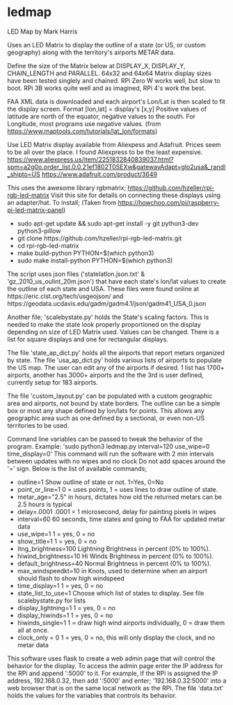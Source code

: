# ledmap
LED Map by Mark Harris

Uses an LED Matrix to display the outline of a state (or US, or custom geography)
along with the territory's airports METAR data.

Define the size of the Matrix below at DISPLAY_X, DISPLAY_Y, CHAIN_LENGTH and PARALLEL.
64x32 and 64x64 Matrix display sizes have been tested singlely and chained.
RPi Zero W works well, but slow to boot. RPi 3B works quite well and as
imagined, RPi 4's work the best.

FAA XML data is downloaded and each airport's Lon/Lat is then scaled to fit the display screen.
  Format [lon,lat] = display's [x,y]
Positive values of latitude are north of the equator, negative values to the south.
For Longitude, most programs use negative values.
  (from https://www.maptools.com/tutorials/lat_lon/formats)

Use LED Matrix display available from Aliexpess and Adafruit.
Prices seem to be all over the place. I found Aliexpress to be the least expensive.
https://www.aliexpress.us/item/2251832840839037.html?spm=a2g0o.order_list.0.0.21ef1802T0SEXw&gatewayAdapt=glo2usa&_randl_shipto=US
https://www.adafruit.com/product/3649

This uses the awesome library rgbmatrix; https://github.com/hzeller/rpi-rgb-led-matrix
Visit this site for details on connecting these displays using an adapter/hat.
To install; (Taken from https://howchoo.com/pi/raspberry-pi-led-matrix-panel)<br><ul>
  <li>sudo apt-get update  && sudo apt-get install -y git python3-dev python3-pillow<br>
  <li>git clone https://github.com/hzeller/rpi-rgb-led-matrix.git<br>
  <li>cd rpi-rgb-led-matrix<br>
  <li>make build-python PYTHON=$(which python3)<br>
  <li>sudo make install-python PYTHON=$(which python3)<br>
</ul>
The script uses json files ('statelatlon.json.txt' & 'gz_2010_us_oulint_20m.json')
that have each state's lon/lat values to create the outline of each state and USA.
These files were found online at https://eric.clst.org/tech/usgeojson/ and
https://geodata.ucdavis.edu/gadm/gadm4.1/json/gadm41_USA_0.json
<p>

Another file; 'scalebystate.py' holds the State's scaling factors. This is needed to make
the state look properly proportioned on the display depending on size of LED Matrix used.
Values can be changed. There is a list for square displays and one for rectangular displays.

The file 'state_ap_dict.py' holds all the airports that report metars organized by state.
The file 'usa_ap_dict.py' holds various lists of airports to populate the US map. 
The user can edit any of the airports if desired. 1 list has 1700+ airports,
another has 3000+ airports and the the 3rd is user defined, currently setup for 183 airports.

The file 'custom_layout.py' can be populated with a custom geographic area and airports, not bound
by state borders. The outline can be a simple box or most any shape defined by lon/lats for points.
This allows any geographic area such as one defined by a sectional, or even non-US territories to be used.

Command line variables can be passed to tweak the behavior of the program.
Example: 'sudo python3 ledmap.py interval=120 use_wipe=0 time_display=0'
This command will run the software with 2 min intervals between updates with no wipes and no clock
Do not add spaces around the '=' sign. Below is the list of available commands;<br><ul>
   <li>outline=1             Show outline of state or not. 1=Yes, 0=No<br>
   <li>point_or_line=1       0 = uses points, 1 = uses lines to draw outline of state.<br>
   <li>metar_age="2.5"       in hours, dictates how old the returned metars can be 2.5 hours is typical<br>
   <li>delay=.0001           .0001 = 1 microsecond, delay for painting pixels in wipes<br>
   <li>interval=60           60 seconds, time states and going to FAA for updated metar data<br>
   <li>use_wipe=1            1 = yes, 0 = no<br>
   <li>show_title=1          1 = yes, 0 = no<br>
   <li>ltng_brightness=100   Lightning Brightness in percent (0% to 100%).<br>
   <li>hiwind_brightness=10  Hi Winds Brightness in percent (0% to 100%).<br>
   <li>default_brightness=40 Normal Brightness in percent (0% to 100%).<br>
   <li>max_windspeedkt=10    in Knots, used to determine when an airport should flash to show high windspeed<br>
   <li>time_display=1        1 = yes, 0 = no<br>
   <li>state_list_to_use=1   Choose which list of states to display. See file scalebystate.py for lists<br>
   <li>display_lightning=1   1 = yes, 0 = no<br>
   <li>display_hiwinds=1     1 = yes, 0 = no<br>
   <li>hiwinds_single=1      1 = draw high wind airports individually, 0 = draw them all at once.<br>
   <li>clock_only = 0        1 = yes, 0 = no, this will only display the clock, and no metar data<br>
</ul>

This software uses flask to create a web admin page that will control the behavior for the display.
To access the admin page enter the IP address for the RPi and append ':5000' to it.
For example, if the RPi is assigned the IP address, 192.168.0.32, then add ':5000' and enter;
'192.168.0.32:5000' into a web browser that is on the same local network as the RPi.
The file 'data.txt' holds the values for the variables that controls its behavior. 
